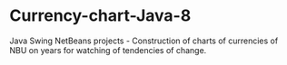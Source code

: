 # Currency-chart-Java-8
Java Swing NetBeans projects - Construction of charts of currencies of NBU on years for watching of tendencies of change.
